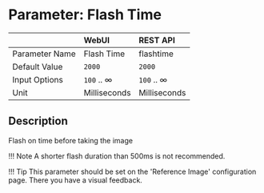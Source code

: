 # Parameter: Flash Time

|                   | WebUI               | REST API
|:---               |:---                 |:----
| Parameter Name    | Flash Time          | flashtime
| Default Value     | `2000`              | `2000`
| Input Options     | `100` .. &infin;    | `100` .. &infin;
| Unit              | Milliseconds        | Milliseconds


## Description

Flash on time before taking the image


!!! Note
    A shorter flash duration than 500ms is not recommended.


!!! Tip
    This parameter should be set on the 'Reference Image' configuration page. 
    There you have a visual feedback.

